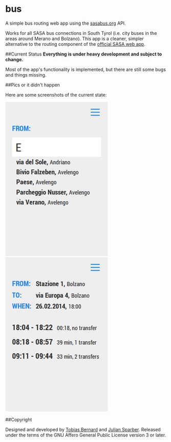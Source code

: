 bus
===

A simple bus routing web app using the [sasabus.org](http://sasabus.org) API.

Works for all SASA bus connections in South Tyrol (i.e. city buses in the areas around Merano and Bolzano). This app is a cleaner, simpler alternative to the routing component of the [official SASA web app](http://html5.sasabus.org).

##Current Status
**Everything is under heavy development and subject to change.**

Most of the app's functionality is implemented, but there are still some bugs and things missing.

##Pics or it didn't happen

Here are some screenshots of the current state:

![Search](docs/search.png)
![Search results](docs/results.png)

##Copyright

Designed and developed by [Tobias Bernard](http://tobiasbernard.com) and [Julian Sparber](http://julian.sparber.net). Released under the terms of the GNU Affero General Public License version 3 or later.

